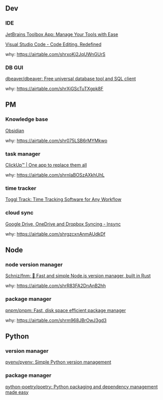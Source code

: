 ## Dev

### IDE

[JetBrains Toolbox App: Manage Your Tools with Ease](https://www.jetbrains.com/toolbox-app/)

[Visual Studio Code - Code Editing. Redefined](https://code.visualstudio.com/)

why: https://airtable.com/shrxoKj2JqUWnGUrS

### DB GUI

[dbeaver/dbeaver: Free universal database tool and SQL client](https://github.com/dbeaver/dbeaver)

why: https://airtable.com/shrXjGScTuTXgpk8F


## PM

### Knowledge base

[Obsidian](https://obsidian.md)

why: https://airtable.com/shr075LSB6rMYMkwo

### task manager

[ClickUp™ | One app to replace them all](https://clickup.com/)

why: https://airtable.com/shrnIaBOSzAXkhUhL

### time tracker

[Toggl Track: Time Tracking Software for Any Workflow](https://toggl.com/track/)


### cloud sync

[Google Drive, OneDrive and Dropbox Syncing - Insync](https://www.insynchq.com/)

why: https://airtable.com/shrgzcxnAnmAUdkDf


## Node

### node version manager

[Schniz/fnm: 🚀 Fast and simple Node.js version manager, built in Rust](https://github.com/Schniz/fnm)

why: https://airtable.com/shrR83FA2DnAnB2hh

### package manager

[pnpm/pnpm: Fast, disk space efficient package manager](https://github.com/pnpm/pnpm)

why: https://airtable.com/shrm968JBrOwJ3gd3


## Python

### version manager

[pyenv/pyenv: Simple Python version management](https://github.com/pyenv/pyenv)

### package manager

[python-poetry/poetry: Python packaging and dependency management made easy](https://github.com/python-poetry/poetry)
